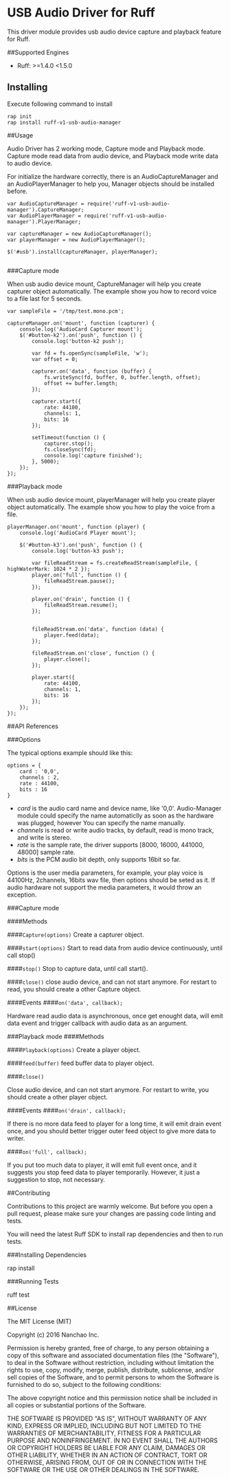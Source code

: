 # USB Audio Driver for Ruff

This driver module provides usb audio device capture and playback feature for Ruff.

##Supported Engines

* Ruff: >=1.4.0 <1.5.0


## Installing
Execute following command to install

```
rap init
rap install ruff-v1-usb-audio-manager
```


##Usage

Audio Driver has 2 working mode, Capture mode and Playback mode. Capture mode read data from audio device, and Playback mode write data to audio device.

For initialize the hardware correctly, there is an AudioCaptureManager and an AudioPlayerManager to help you, Manager objects should be installed before.

```
var AudioCaptureManager = require('ruff-v1-usb-audio-manager').CaptureManager;
var AudioPlayerManager = require('ruff-v1-usb-audio-manager').PlayerManager;

var captureManager = new AudioCaptureManager();
var playerManager = new AudioPlayerManager();

$('#usb').install(captureManager, playerManager);


```


###Capture mode

When usb audio device mount, CaptureManager will help you create capturer object automatically. The example show you how to record voice to a file last for 5 seconds.

```
var sampleFile = '/tmp/test.mono.pcm';

captureManager.on('mount', function (capturer) {
    console.log('AudioCard Capturer mount');
    $('#button-k2').on('push', function () {
        console.log('button-k2 push');

        var fd = fs.openSync(sampleFile, 'w');
        var offset = 0;

        capturer.on('data', function (buffer) {
            fs.writeSync(fd, buffer, 0, buffer.length, offset);
            offset += buffer.length;
        });

        capturer.start({
            rate: 44100,
            channels: 1,
            bits: 16
        });

        setTimeout(function () {
            capturer.stop();
            fs.closeSync(fd);
            console.log('capture finished');
        }, 5000);
    });
});

```

###Playback mode

When usb audio device mount, playerManager will help you create player object automatically. The example show you how to play the voice from a file.

```
playerManager.on('mount', function (player) {
    console.log('AudioCard Player mount');

    $('#button-k3').on('push', function () {
        console.log('button-k3 push');

        var fileReadStream = fs.createReadStream(sampleFile, { highWaterMark: 1024 * 2 });
        player.on('full', function () {
            fileReadStream.pause();
        });

        player.on('drain', function () {
            fileReadStream.resume();
        });


        fileReadStream.on('data', function (data) {
            player.feed(data);
        });

        fileReadStream.on('close', function () {
            player.close();
        });

        player.start({
            rate: 44100,
            channels: 1,
            bits: 16
        });
    });
});
```


##API References

###Options

The typical options example should like this:

```
options = {
    card : '0,0', 
    channels : 2,
    rate : 44100,
    bits : 16
}

```
* *card* is the audio card name and device name, like '0,0'. Audio-Manager module could specify the name automaticlly as soon as the hardware was plugged, however You can specify the name manually.
* *channels* is read or write audio tracks, by default, read is mono track, and write is stereo.
* *rate* is the sample rate, the driver supports [8000, 16000, 441000, 48000] sample rate.
* *bits* is the PCM audio bit depth, only supports 16bit so far.

Options is the user media parameters, for example, your play voice is 44100Hz, 2channels, 16bits wav file, then options should be seted as it. If audio hardware not support the media parameters, it would throw an exception.

###Capture mode

####Methods


####`Capture(options)`
Create a capturer object.

####`start(options)`
Start to read data from audio device continuously, until call stop()

####`stop()`
Stop to capture data, until call start().

####`close()`
close audio device, and can not start anymore. For restart to read, you should create a other Capture object.

####Events
####`on('data', callback);`

Hardware read audio data is asynchronous, once get enought data, will emit data event and trigger callback with audio data as an argument.


###Playback mode
####Methods

####`Playback(options)`
Create a player object.


####`feed(buffer)`
feed buffer data to player object.

####`close()`

Close audio device, and can not start anymore. For restart to write, you should create a other player object.

####Events
####`on('drain', callback);`

If there is no more data feed to player for a long time, it will emit drain event once, and you should better trigger outer feed object to give more data to writer.


####`on('full', callback);`

If you put too much data to player, it will emit full event once, and it suggests you stop feed data to player temporarily. However, it just a suggestion to stop, not necessary.


##Contributing

Contributions to this project are warmly welcome. But before you open a pull request, please make sure your changes are passing code linting and tests.

You will need the latest Ruff SDK to install rap dependencies and then to run tests.

###Installing Dependencies

rap install

###Running Tests

ruff test

##License

The MIT License (MIT)

Copyright (c) 2016 Nanchao Inc.

Permission is hereby granted, free of charge, to any person obtaining a copy of this software and associated documentation files (the "Software"), to deal in the Software without restriction, including without limitation the rights to use, copy, modify, merge, publish, distribute, sublicense, and/or sell copies of the Software, and to permit persons to whom the Software is furnished to do so, subject to the following conditions:

The above copyright notice and this permission notice shall be included in all copies or substantial portions of the Software.

THE SOFTWARE IS PROVIDED "AS IS", WITHOUT WARRANTY OF ANY KIND, EXPRESS OR IMPLIED, INCLUDING BUT NOT LIMITED TO THE WARRANTIES OF MERCHANTABILITY, FITNESS FOR A PARTICULAR PURPOSE AND NONINFRINGEMENT. IN NO EVENT SHALL THE AUTHORS OR COPYRIGHT HOLDERS BE LIABLE FOR ANY CLAIM, DAMAGES OR OTHER LIABILITY, WHETHER IN AN ACTION OF CONTRACT, TORT OR OTHERWISE, ARISING FROM, OUT OF OR IN CONNECTION WITH THE SOFTWARE OR THE USE OR OTHER DEALINGS IN THE SOFTWARE.
